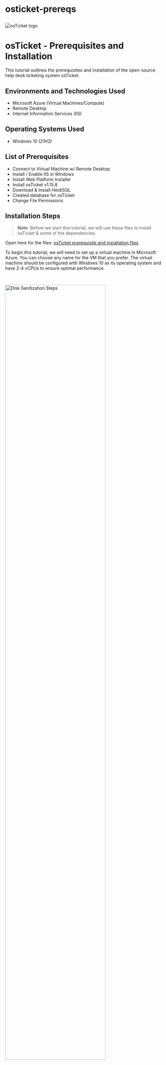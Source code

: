 # osticket-prereqs<p align="center">
<img src="https://i.imgur.com/Clzj7Xs.png" alt="osTicket logo"/>
</p>

<h1>osTicket - Prerequisites and Installation</h1>
This tutorial outlines the prerequisites and installation of the open-source help desk ticketing system osTicket.<br />



<h2>Environments and Technologies Used</h2>

- Microsoft Azure (Virtual Machines/Compute)
- Remote Desktop
- Internet Information Services (IIS)

<h2>Operating Systems Used </h2>

- Windows 10</b> (21H2)

<h2>List of Prerequisites</h2>

- Connect to Virtual Machine w/ Remote Desktop
- Install / Enable IIS in Windows 
- Install Web Platform Installer
- Install osTicket v1.15.8
- Download & Install HeidiSQL
- Created database for osTicket
- Change File Permissions

<h2>Installation Steps</h2>

>**Note**: Before we start this tutorial, we will use these files to install osTicket & some of the dependencies. 

Open here for the files: [osTicket prerequisite and installation files](https://drive.google.com/drive/u/0/folders/1APMfNyfNzcxZC6EzdaNfdZsUwxWYChf6)

To begin this tutorial, we will need to set up a virtual machine in Microsoft Azure. You can choose any name for the VM that you prefer. The virtual machine should be configured with Windows 10 as its operating system and have 2-4 vCPUs to ensure optimal performance.

<br>
<p>
  
  
<img src="https://i.imgur.com/EgaN4Z7.png" height="80%" width="80%" alt="Disk Sanitization Steps"/>
</p>
<p>
</p>
<br />

<p>
  
We will now connect to the VM with `Remote Desktop Connection`. Use the VM's public IPv4 to connect.
  
<img src="https://i.imgur.com/5luMEbS.png" height="80%" width="80%" alt="Disk Sanitization Steps"/>
</p>
<p>

</p>
<br />

<p>
  
After establishing a connection and accessing the virtual machine, the next step is to install the Web Platform Installer. To do so, we need to locate the `Control Panel` and select **Uninstall a program** from the 'Programs' section.
  
<img src="https://i.imgur.com/Y2i87yp.png" height="80%" width="80%" alt="Disk Sanitization Steps"/> 
<img src="https://i.imgur.com/nFUqFrs.png" height="80%" width="80%" alt="Disk Sanitization Steps"/>
</p>
<p>
</p>
<br />


<p>

Once we have accessed the next page, we can proceed to select `Turn Windows features on or off` and then activate the `Internet Information Services` (IIS) from the list of available services. Turn on CGI, which is under **Applications Development Features**

<img src="https://i.imgur.com/TueMjv1.png" height="80%" width="80%" alt="Disk Sanitization Steps"/>
<img src="https://i.imgur.com/XVdq3iW.png" height="80%" width="80%" alt="Disk Sanitization Steps"/>
</p>
<p>
</p>
<br />


<p>
        
After applying the changes, we will need to download/install `PHP Manager` & `rewrite module` from the installation files. After downloading those files, create a directory for `PHP`. 

>**Note**: Download the files on Google Drive through the **Windows VM**.
  
<img src="https://i.imgur.com/VF6Ez5f.png" height="80%" width="80%" alt="Disk Sanitization Steps"/>
</p>
<p>
</p>
<br />


<p>

From the installation files, download `PHP 7.3.8` and extract the contents into `c:/PHP`. After, download `VC_redist` and `MySQL 5.5.62`.

<img src="https://i.imgur.com/HPXpuPq.png" height="80%" width="80%" alt="Disk Sanitization Steps"/>
</p>
<p>
</p>
<br />

<p>
  
We need to create a root password once ‘MySQL 5.5.62’ is downloaded. **Typical Setup** → **Launch Configuration Wizard** (after install) → **Standard Configuration** → **Create Password**. 

>**Note**: I suggest creating a notepad/notes to write usernames and passwords for this activity.
 
<img src="https://i.imgur.com/4w94kPF.png" height="80%" width="80%" alt="Disk Sanitization Steps"/>
</p>
<p>
</p>
<br />

<p>
  
To register a new PHP version, we first need to access the IIS (Internet Information Services) by typing "IIS" in the Start menu and running it as an administrator. Once we have access, we can then open `PHP Manager` by double-clicking on it and selecting `Register new PHP version`.  
  
<img src="https://i.imgur.com/gE0KVoX.png" height="80%" width="80%" alt="Disk Sanitization Steps"/>
<img src="https://i.imgur.com/NMpfPcW.png" height="80%" width="80%" alt="Disk Sanitization Steps"/>
</p>
<p>
</p>
<br />

<p>
  
After downloading the necessary files, we need to install and extract the osTicket file. Next, we should extract the file and copy the `"upload"` folder to the directory **c:\inetpub\wwwroot**. Then, we should rename the `"upload"` folder to `"osTicket"` within the **c:\inetpub\wwwroot directory**.
  
<img src="https://i.imgur.com/dNN5OmA.png" height="80%" width="80%" alt="Disk Sanitization Steps"/>
<img src="https://i.imgur.com/vUJpeGV.png" height="80%" width="80%" alt="Disk Sanitization Steps"/>  
</p>
<p>
</p>
<br />

<p>
  
Open IIS & restart server. Once finished, go to **sites** → **default web site** → **osTicket** ; click on **Browse * :80**
  
<img src="https://i.imgur.com/RusBeIz.png" height="80%" width="80%" alt="Disk Sanitization Steps"/>
</p>
<p>
</p>
<br />

<p>
  
After clicking **Browse * :80**, this selected browser will be presenting the osTicket installer page. Some recommendations will be disabled. 
  
<img src="https://i.imgur.com/xvWLk0Y.png" height="80%" width="80%" alt="Disk Sanitization Steps"/>
</p>
<p>
</p>
<br />

<p>
  
In IIS, we will go to **Sites** → **Default** → **osTicket**. We will double click `PHP Manager`, and click `enable or disable an extension`. From there, we will enable `php_imap.dll`, `php.intl.dll`, & `php_opcache.dll`. 

<img src="https://i.imgur.com/MeX1vyj.png" height="80%" width="80%" alt="Disk Sanitization Steps"/>  
<img src="https://i.imgur.com/KiVyWyk.png" height="80%" width="80%" alt="Disk Sanitization Steps"/>
</p>
<p>
</p>
<br />

<p>
  
After enabling the PHP extensions, refresh the osTicket site.  
  
<img src="https://i.imgur.com/SmOPVLA.png" height="80%" width="80%" alt="Disk Sanitization Steps"/>
</p>
<p>
</p>
<br />

<p>
  
Rename `C:\inetpub\wwwroot\osTicket\include\ost-sampleconfig.php` → to `C:\inetpub\wwwroot\osTicket\include\ost-config.php.`

<img src="https://i.imgur.com/O9pZvy0.png" height="80%" width="80%" alt="Disk Sanitization Steps"/>  
<img src="https://i.imgur.com/QYqg3K2.png" height="80%" width="80%" alt="Disk Sanitization Steps"/>
</p>
<p>
</p>
<br />

<p>
  
From here, we will change the **permissions** by right-clicking `ost-config` → select `properties` → select the `security` tab → select `advanced` → `disable inheritance` → `remove all` → `new permissions` → `everyone` → `all`. 
  
<img src="https://i.imgur.com/DCP8hM0.png" height="80%" width="80%" alt="Disk Sanitization Steps"/>
<img src="https://i.imgur.com/to12uJq.png" height="80%" width="80%" alt="Disk Sanitization Steps"/>
<img src="https://i.imgur.com/Ts7ofCJ.png" height="80%" width="80%" alt="Disk Sanitization Steps"/>
</p>
<p>
</p>
<br />

<p>
  
Next, we need to grant new permissions to all users and provide them with **full control**.  
  
<img src="https://i.imgur.com/U2QDUJI.png" height="80%" width="80%" alt="Disk Sanitization Steps"/>
</p>
<p>
</p>
<br />

<p>
  
Once you have returned to the browser window with the osTicket installer and clicked on **Continue**, a form will appear that you need to fill out before proceeding further.
  
<img src="https://i.imgur.com/hN0kbrT.png" height="80%" width="80%" alt="Disk Sanitization Steps"/>
</p>
<p>
</p>
<br />

<p>
  
>**Note**: Download and install HeidiSQL from Google Drive using the default settings that are available in the installation wizard.

Create a new session with the username `root` and the password when you created in **MySQL 5.5.62**. You will then connect to new session, and create a database as **"osTicket"**.   
  
<img src="https://i.imgur.com/Nl1rQbI.png" height="80%" width="80%" alt="Disk Sanitization Steps"/>
<img src="https://i.imgur.com/JSmaQcx.png" height="80%" width="80%" alt="Disk Sanitization Steps"/>
<img src="https://i.imgur.com/lCwOrzU.png" height="80%" width="80%" alt="Disk Sanitization Steps"/>
</p>
<p>
</p>
<br />

<p>
  
After creating the **"osTicket"** database, enter the details into the osTicket installer which will lead to osTicket being fully installed!

<img src="https://i.imgur.com/F6XTs05.png" height="80%" width="80%" alt="Disk Sanitization Steps"/>
<img src="https://i.imgur.com/ez9rETc.png" height="80%" width="80%" alt="Disk Sanitization Steps"/>
</p>
<p>
</p>
<br />

<p>
  
When you click on `Your osTicket URL`, it will guide you as an **end user**. The portal will allow users to submit their tickets to request assistance from the help desk.
  
<img src="https://i.imgur.com/sqfoBXK.png" height="80%" width="80%" alt="Disk Sanitization Steps"/>
</p>
<p>
</p>
<br />

<p>
  
To do a clean up, we will need to delete the **setup** folder located at `C:\inetpub\wwwroot\osTicket`. Then, we change the permissions of `C:\inetpub\wwwroot\osTicket\include\ost-config.php` to **Read only**. Now, we can log in to the osTicket Admin Panel by visiting **`http://localhost/osTicket/scp/login.php`**.
  
<img src="https://i.imgur.com/onkE1GU.png" height="80%" width="80%" alt="Disk Sanitization Steps"/>
</p>
<p>
</p>
<br />

<p>
  
Steps to set permissions of **Read only**: 
  
Right-click on `ost-config.php` → select `Properties` → choose the `Security` tab → click on `Advanced` → choose the `Everyone` principle → select the `Read` option as the preferred permissions.   
  
<img src="https://i.imgur.com/XpO6vdl.png" height="80%" width="80%" alt="Disk Sanitization Steps"/>
<img src="https://i.imgur.com/eaaiUcC.png" height="80%" width="80%" alt="Disk Sanitization Steps"/>
</p>
<p>
</p>
<br />

<p align="right"> Next Up <a href="https://github.com/KennyGonzales/post-install-config"> OSTicket Post Install Configuration </a></p>
